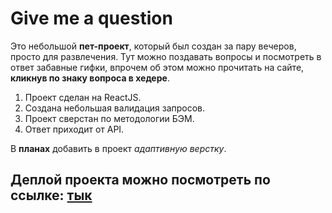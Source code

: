 # Give me a question

Это небольшой __пет-проект__, который был создан за пару вечеров, просто для развлечения. Тут можно поздавать вопросы и посмотреть в ответ забавные гифки, впрочем об этом можно прочитать на сайте, __кликнув по знаку вопроса в хедере__. 

1. Проект сделан на ReactJS.
2. Создана небольшая валидация запросов.
3. Проект сверстан по методологии БЭМ.
4. Ответ приходит от API.

В __планах__ добавить в проект *адаптивную верстку*.

## Деплой проекта можно посмотреть по сcылке: [тык](https://hiksp.github.io/give-me-a-question/)
